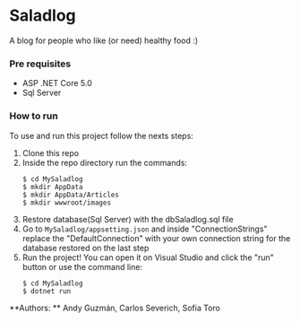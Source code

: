 # Saladlog

A blog for people who like (or need) healthy food :)  
  
### Pre requisites
* ASP .NET Core 5.0
* Sql Server  
  
### How to run
To use and run this project follow the nexts steps:
1. Clone this repo
2. Inside the repo directory run the commands:  
	```
	$ cd MySaladlog
	$ mkdir AppData
	$ mkdir AppData/Articles
	$ mkdir wwwroot/images
	```  
3. Restore database(Sql Server) with the dbSaladlog.sql file
4. Go to `MySaladlog/appsetting.json` and inside "ConnectionStrings" replace the "DefaultConnection" with your
own connection string for the database restored on the last step
4. Run the project! You can open it on Visual Studio and click the "run" button or use the command line:  
	```
	$ cd MySaladlog
	$ dotnet run
	```  
  
  
**Authors: ** Andy Guzmán, Carlos Severich, Sofia Toro